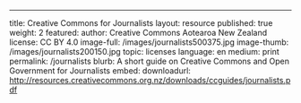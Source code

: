 ---
title: Creative Commons for Journalists
layout: resource
published: true
weight: 2
featured: 
author: Creative Commons Aotearoa New Zealand
license: CC BY 4.0
image-full: /images/journalists500375.jpg
image-thumb: /images/journalists200150.jpg
topic: licenses 
language: en
medium: print
permalink: /journalists
blurb: A short guide on Creative Commons and Open Government for Journalists
embed: 
downloadurl: http://resources.creativecommons.org.nz/downloads/ccguides/journalists.pdf